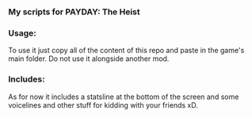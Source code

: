 ### My scripts for PAYDAY: The Heist
### Usage:
To use it just copy all of the content of this repo and paste in the game's main folder.
Do not use it alongside another mod.
### Includes:
As for now it includes a statsline at the bottom of the screen and some voicelines and other stuff for kidding with your friends xD.
